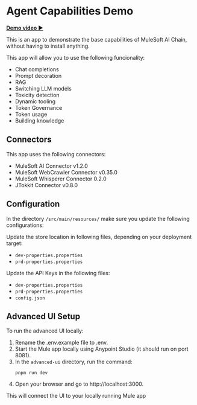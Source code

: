 # Agent Capabilities Demo

[**Demo video ▶️**](https://www.youtube.com/watch?v=4kb-0mjzpZ0)

This is an app to demonstrate the base capabilities of MuleSoft AI Chain, without having to install anything.

This app will allow you to use the following funcionality:
- Chat completions
- Prompt decoration
- RAG
- Switching LLM models
- Toxicity detection
- Dynamic tooling
- Token Governance
- Token usage
- Building knowledge


## Connectors

This app uses the following connectors:
- MuleSoft AI Connector v1.2.0
- MuleSoft WebCrawler Connector v0.35.0
- MuleSoft Whisperer Connector 0.2.0
- JTokkit Connector v0.8.0


## Configuration

In the directory `/src/main/resources/` make sure you update the following configurations:

Update the store location in following files, depending on your deployment target:
- `dev-properties.properties`
- `prd-properties.properties`

Update the API Keys in the following files:
- `dev-properties.properties`
- `prd-properties.properties`
- `config.json`

## Advanced UI Setup

To run the advanced UI locally:

1. Rename the .env.example file to .env.
2. Start the Mule app locally using Anypoint Studio (it should run on port 8081).
3. In the `advanced-ui` directory, run the command:
    ```
    pnpm run dev
    ```
4. Open your browser and go to http://localhost:3000.

This will connect the UI to your locally running Mule app